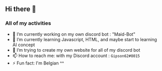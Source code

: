 ## Hi there 👋


### All of my activities

- 🔭 I’m currently working on my own discord bot : "Maid-Bot"
- 🌱 I’m currently learning Javascript, HTML, and maybe start to learning AI concept
- 👯 I’m trying to create my own website for all of my discord bot
- 📫 How to reach me: with my Discord account : `Gipson62#8015`
- ⚡ Fun fact: I'm Belgian ^^

